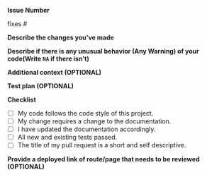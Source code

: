 **Issue Number**

fixes #

<!-- Please Mention the issue number as ISSUE #(Issue Number)
Example:
fixes #1
-->

**Describe the changes you've made**

<!-- A clear and concise description of what you have done to successfully close your assigned issue. Any new files? or anything you feel to let us know! -->

**Describe if there is any unusual behavior (Any Warning) of your code(Write `NA` if there isn't)**

<!-- A clear and concise description of it. -->

**Additional context (OPTIONAL)**

<!-- Add any other context or screenshots about the feature request here. -->

**Test plan (OPTIONAL)**

<!-- A good test plan should give instructions that someone else can easily follow. -->

<!-- How someone can test your code? -->

**Checklist**

<!--
Example how to mark a checkbox:-
- [x] My code follows the code style of this project.
-->

- [ ] My code follows the code style of this project.
- [ ] My change requires a change to the documentation.
- [ ] I have updated the documentation accordingly.
- [ ] All new and existing tests passed.
- [ ] The title of my pull request is a short and self descriptive.

**Provide a deployed link of route/page that needs to be reviewed (OPTIONAL)**

<!-- Please add deployed link to here text >
